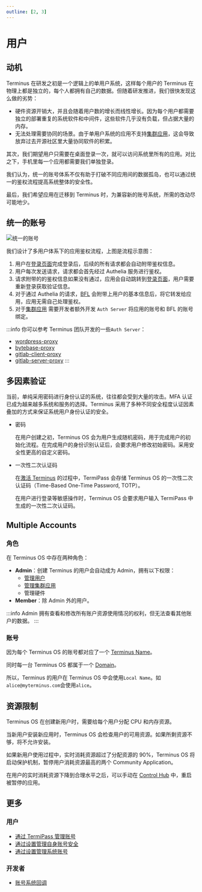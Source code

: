 ```yaml
---
outline: [2, 3]
---
```


# 用户

## 动机

Terminus 在研发之初是一个逻辑上的单用户系统，这样每个用户的 Terminus 在物理上都是独立的，每个人都拥有自己的数据。但随着研发推进，我们很快发现这么做的劣势：

- 硬件资源开销大，并且会随着用户数的增长而线性增长。因为每个用户都需要独立的部署重复的系统软件和中间件，这些软件几乎没有负载，但占据大量的内存。
- 无法处理需要协同的场景。由于单用户系统的应用不支持[集群应用](./application.md#集群应用)，这会导致放弃过去开源社区里大量协同软件的积累。

其次，我们期望用户只需要在桌面登录一次，就可以访问系统里所有的应用。对比之下，手机里每一个应用都需要我们单独登录。

我们认为，统一的账号体系不仅有助于打破不同应用间的数据孤岛，也可以通过统一的鉴权流程提高系统整体的安全性。

最后，我们希望应用在迁移到 Terminus 时，为兼容新的账号系统，所需的改动尽可能地少。

## 统一的账号

![统一的账号](/images/overview/terminus/account.jpg)

我们设计了多用户体系下的应用鉴权流程，上图是流程示意图：

1. 用户在[登录页面](../../how-to/terminus/setup/login.md)完成登录后，后续的所有请求都会自动附带鉴权信息。
2. 用户每次发送请求，请求都会首先经过 Authelia 服务进行鉴权。
3. 请求附带的的鉴权信息如果没有通过，应用会自动跳转到[登录页面](../../how-to/terminus/setup/login.md)，用户需要重新登录获取验证信息。
4. 对于通过 Authelia 的请求，[BFL](https://github.com/beclab/bfl) 会附带上用户的基本信息后，将它转发给应用，应用无需自己处理鉴权。
5. 对于[集群应用](./application.md#集群应用) 需要开发者额外开发 `Auth Server` 将应用的账号和 BFL 的账号绑定。

:::info
你可以参考 Terminus 团队开发的一些`Auth Server`：
- [wordpress-proxy](https://github.com/beclab/wordpress-proxy)
- [bytebase-proxy](https://github.com/beclab/bytebase-proxy)
- [gitlab-client-proxy](https://github.com/beclab/gitlab-client-proxy)
- [gitlab-server-proxy](https://github.com/beclab/gitlab-server-proxy)
:::

## 多因素验证

当前，单纯采用密码进行身份认证的系统，往往都会受到大量的攻击。MFA 认证已成为越来越多系统和服务的选择。Terminus 采用了多种不同安全程度认证因素叠加的方式来保证系统用户身份认证的安全。

- 密码

  在用户创建之初，Terminus OS 会为用户生成随机密码，用于完成用户的初始化流程。在完成用户的身份识别认证后，会要求用户修改初始密码。采用安全性更高的自定义密码。

- 一次性二次认证码

  在[激活 Terminus](../../how-to/terminus/setup/wizard.md) 的过程中，TermiPass 会存储 Terminus OS 的一次性二次认证码（Time-Based One-Time Password, TOTP）。

  在用户进行登录等敏感操作时，Terminus OS 会要求用户输入 TermiPass 中生成的一次性二次认证码。

## Multiple Accounts

### 角色

在 Terminus OS 中存在两种角色：

- **Admin**：创建 Terminus 的用户会自动成为 Admin，拥有以下权限：
  - [管理用户](../../how-to/terminus/settings/account.md)
  - [管理集群应用](./application.md#集群应用)
  - 管理硬件
- **Member**：除 Admin 外的用户。

:::info
Admin 拥有查看和修改所有账户资源使用情况的权利，但无法查看其他账户的数据。
:::

### 账号

因为每个 Terminus OS 的账号都对应了一个 [Terminus Name](../../developer/contribute/snowinning/terminus-name.md)。

同时每一台 Terminus OS 都属于一个 [Domain](../../developer/contribute/snowinning/terminus-name.md#概述)。

所以，Terminus 的用户在 Terminus OS 中会使用`Local Name`。如`alice@myterminus.com`会使用`alice`。

## 资源限制

Terminus OS 在创建新用户时，需要给每个用户分配 CPU 和内存资源。

当新用户安装新应用时，Terminus OS 会检查用户的可用资源。如果所剩资源不够，将不允许安装。

如果新用户使用过程中，实时消耗资源超过了分配资源的 90%，Terminus OS 将启动保护机制，暂停用户消耗资源最高的两个 Community Application。

在用户的实时消耗资源下降到合理水平之后，可以手动在 [Control Hub](../../how-to/terminus/controlhub/browse.md#修改部署运行状态) 中，重启被暂停的应用。

## 更多

### 用户

- [通过 TermiPass 管理账号](../../how-to/termipass/account/index.md)
- [通过设置管理自身账号安全](../../how-to/terminus/settings/home.md)
- [通过设置管理系统账号](../../how-to/terminus/settings/account.md)

### 开发者

- [账号系统回调](../../developer/develop/advanced/account.md)
